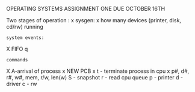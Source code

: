 OPERATING SYSTEMS
ASSIGNMENT ONE
DUE OCTOBER 16TH


Two stages of operation :
x	sysgen:
x		how many devices (printer, disk, cd/rw)
	running

	system events:

X	FIFO q

	commands

X		A-arrival of process
x			  NEW PCB
x		t - terminate process in cpu
x		p#, d#, r#, w#, 
		mem, r/w, len(w)
		S - snapshot
		  r - read cpu queue
		  p - printer
		  d - driver
		  c - rw
		  